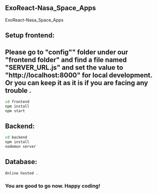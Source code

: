 ## ExoReact-Nasa_Space_Apps
ExoReact-Nasa_Space_Apps

## Setup frontend:

## Please go to "config"" folder under our "frontend folder" and find a file named "SERVER_URL.js" and set the value to "http://localhost:8000" for local development. Or you can keep it as it is if you are facing any trouble .

```bash
cd frontend
npm install
npm start
```

## Backend:
```bash
cd backend
npm install
nodemon server
```

## Database:
```bash
Online hosted . 
```

### You are good to go now. Happy coding! 
